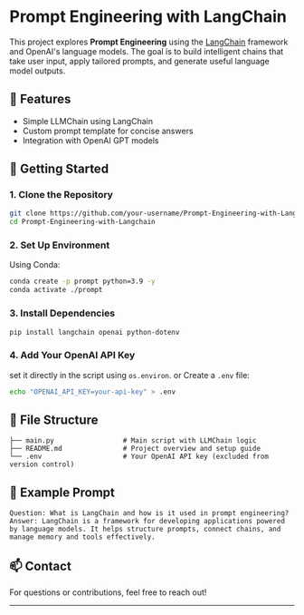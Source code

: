 # Prompt Engineering with LangChain

This project explores **Prompt Engineering** using the [LangChain](https://github.com/langchain-ai/langchain) framework and OpenAI's language models. The goal is to build intelligent chains that take user input, apply tailored prompts, and generate useful language model outputs.

## 🧠 Features
- Simple LLMChain using LangChain
- Custom prompt template for concise answers
- Integration with OpenAI GPT models

## 🚀 Getting Started

### 1. Clone the Repository
```bash
git clone https://github.com/your-username/Prompt-Engineering-with-Langchain.git
cd Prompt-Engineering-with-Langchain
```

### 2. Set Up Environment
Using Conda:
```bash
conda create -p prompt python=3.9 -y
conda activate ./prompt
```

### 3. Install Dependencies
```bash
pip install langchain openai python-dotenv
```

### 4. Add Your OpenAI API Key
set it directly in the script using `os.environ`.
or 
Create a `.env` file:
```bash
echo "OPENAI_API_KEY=your-api-key" > .env
```



## 📄 File Structure
```
├── main.py                 # Main script with LLMChain logic
├── README.md               # Project overview and setup guide
└── .env                    # Your OpenAI API key (excluded from version control)
```

## 📌 Example Prompt
```
Question: What is LangChain and how is it used in prompt engineering?
Answer: LangChain is a framework for developing applications powered by language models. It helps structure prompts, connect chains, and manage memory and tools effectively.
```

## 📫 Contact
For questions or contributions, feel free to reach out!

---

